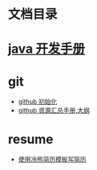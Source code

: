 # 文档目录

# [java 开发手册](README.md)
# git
   * [ github 初始化](books/git/github-init.md)
   * [ github 资源汇总手册,大纲](books/git/github-notebook.md)
# resume
   * [ 使用冷熊简历模板写简历](books/resume/resume-template.md)
